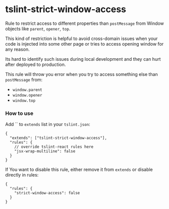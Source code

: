 # tslint-strict-window-access

Rule to restrict access to different properties than `postMessage` from Window objects like `parent`, 
`opener`, `top`.

This kind of restriction is helpful to avoid cross-domain issues when your code is injected into some other page or
tries to access opening window for any reason.

Its hard to identify such issues during local development and they can hurt after deployed to production.

This rule will throw you error when you try to access something else than `postMessage` from:

* `window.parent`
* `window.opener`
* `window.top`

### How to use

Add `` to `extends` list in your `tslint.json`:

    {
      "extends": ["tslint-strict-window-access"],
      "rules": {
        // override tslint-react rules here
        "jsx-wrap-multiline": false
      }
    }
    

If You want to disable this rule, either remove it from `extends` or disable directly in rules:

    {
      "rules": {
        "strict-window-access": false
      }
    }